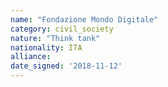 ```yaml
---
name: "Fondazione Mondo Digitale"
category: civil_society
nature: "Think tank"
nationality: ITA
alliance: 
date_signed: '2018-11-12'
---
```

    